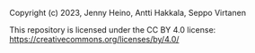 Copyright (c) 2023, Jenny Heino, Antti Hakkala, Seppo Virtanen

This repository is licensed under the CC BY 4.0 license: https://creativecommons.org/licenses/by/4.0/
